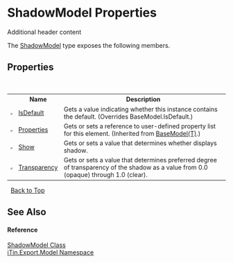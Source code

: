 # ShadowModel Properties
Additional header content 

The <a href="T_iTin_Export_Model_ShadowModel">ShadowModel</a> type exposes the following members.


## Properties
&nbsp;<table><tr><th></th><th>Name</th><th>Description</th></tr><tr><td>![Public property](media/pubproperty.gif "Public property")</td><td><a href="P_iTin_Export_Model_ShadowModel_IsDefault">IsDefault</a></td><td>
Gets a value indicating whether this instance contains the default.
 (Overrides BaseModel.IsDefault.)</td></tr><tr><td>![Public property](media/pubproperty.gif "Public property")</td><td><a href="P_iTin_Export_Model_BaseModel_1_Properties">Properties</a></td><td>
Gets or sets a reference to user-defined property list for this element.
 (Inherited from <a href="T_iTin_Export_Model_BaseModel_1">BaseModel(T)</a>.)</td></tr><tr><td>![Public property](media/pubproperty.gif "Public property")</td><td><a href="P_iTin_Export_Model_ShadowModel_Show">Show</a></td><td>
Gets or sets a value that determines whether displays shadow.</td></tr><tr><td>![Public property](media/pubproperty.gif "Public property")</td><td><a href="P_iTin_Export_Model_ShadowModel_Transparency">Transparency</a></td><td>
Gets or sets a value that determines preferred degree of transparency of the shadow as a value from 0.0 (opaque) through 1.0 (clear).</td></tr></table>&nbsp;
<a href="#shadowmodel-properties">Back to Top</a>

## See Also


#### Reference
<a href="T_iTin_Export_Model_ShadowModel">ShadowModel Class</a><br /><a href="N_iTin_Export_Model">iTin.Export.Model Namespace</a><br />